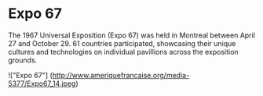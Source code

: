 # Expo 67
The 1967 Universal Exposition (Expo 67) was held in Montreal between April 27 and October 29. 61 countries participated, showcasing their unique cultures and technologies on individual pavillions across the exposition grounds.

!["Expo 67"] (http://www.ameriquefrancaise.org/media-5377/Expo67_14.jpeg)
